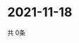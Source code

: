 # 2021-11-18
  共 0条

  <!-- BEGIN -->
  <!-- 最后更新时间Thu Nov 18 2021 07:04:52 GMT+0000 (Coordinated Universal Time) -->
  
  <!-- END -->
  
  